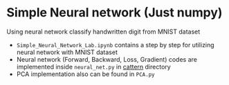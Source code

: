 # Simple Neural network (Just numpy)

Using neural network classify handwritten digit from MNIST dataset

- `Simple_Neural_Network_Lab.ipynb` contains a step by step for utilizing neural network with MNIST dataset
- Neural network (Forward, Backward, Loss, Gradient) codes are implemented inside `neural_net.py` in [cattern](cattern/) directory
- PCA implementation also can be found in `PCA.py`
